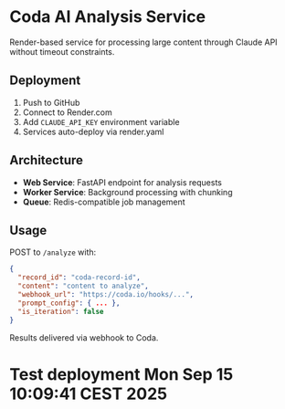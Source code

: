 # Coda AI Analysis Service

Render-based service for processing large content through Claude API without timeout constraints.

## Deployment

1. Push to GitHub
2. Connect to Render.com
3. Add `CLAUDE_API_KEY` environment variable
4. Services auto-deploy via render.yaml

## Architecture

- **Web Service**: FastAPI endpoint for analysis requests
- **Worker Service**: Background processing with chunking
- **Queue**: Redis-compatible job management

## Usage

POST to `/analyze` with:
```json
{
  "record_id": "coda-record-id",
  "content": "content to analyze",
  "webhook_url": "https://coda.io/hooks/...",
  "prompt_config": { ... },
  "is_iteration": false
}
```

Results delivered via webhook to Coda.
# Test deployment Mon Sep 15 10:09:41 CEST 2025
